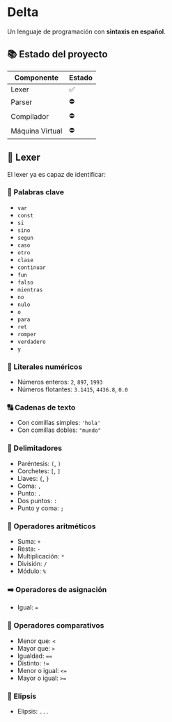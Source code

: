 # Delta

Un lenguaje de programación con **sintaxis en español**.

## 📚 Estado del proyecto

| Componente        | Estado    |
|-------------------|-----------|
| Lexer             | ✅ |
| Parser            | ⛔ |
| Compilador        | ⛔ |
| Máquina Virtual   | ⛔ |

## 📄 Lexer

El lexer ya es capaz de identificar:

### 🔑 Palabras clave

- `var`
- `const`
- `si`
- `sino`
- `segun`
- `caso`
- `otro`
- `clase`
- `continuar`
- `fun`
- `falso`
- `mientras`
- `no`
- `nulo`
- `o`
- `para`
- `ret`
- `romper`
- `verdadero`
- `y`

### 🔢 Literales numéricos

- Números enteros: `2`, `897`, `1993`
- Números flotantes: `3.1415`, `4436.8`, `0.0`

### 🔠 Cadenas de texto

- Con comillas simples: `'hola'`
- Con comillas dobles: `"mundo"`

### 🔣 Delimitadores

- Paréntesis: `(`, `)`
- Corchetes: `[`, `]`
- Llaves: `{`, `}`
- Coma: `,`
- Punto: `.`
- Dos puntos: `:`
- Punto y coma: `;`

### 🧮 Operadores aritméticos 

- Suma: `+`
- Resta: `-`
- Multiplicación: `*`
- División: `/`
- Módulo: `%`

### ➡️ Operadores de asignación

- Igual: `=`

### 🟰 Operadores comparativos

- Menor que: `<`
- Mayor que: `>`
- Igualdad: `==`
- Distinto: `!=`
- Menor o igual: `<=`
- Mayor o igual: `>=`

### 🔸 Elipsis

- Elipsis: `...`

